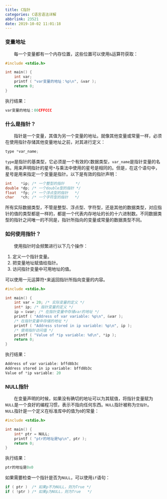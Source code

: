 ```yaml
---
title: C指针
categories: C语言语法详解
abbrlink: 23521
date: 2019-10-02 11:01:18
---
```

### 变量地址

&emsp;&emsp;每一个变量都有一个内存位置，这些位置可以使用`&`运算符获取：

``` cpp
#include <stdio.h>

int main() {
    int var;
    printf ( "var变量的地址：%p\n", &var );
    return 0;
}
```

执行结果：

``` cpp
var变量的地址：00CFFCCC
```

### 什么是指针？

&emsp;&emsp;指针是一个变量，其值为另一个变量的地址。就像其他变量或常量一样，必须在使用指针存储其他变量地址之前，对其进行定义：

``` cpp
type *var_name;
```

`type`是指针的基类型，它必须是一个有效的`C`数据类型，`var_name`是指针变量的名称。用来声明指针的星号`*`与乘法中使用的星号是相同的。但是，在这个语句中，星号是用来指定一个变量是指针。以下是有效的指针声明：

``` cpp
int    *ip; /* 一个整型的指针     */
double *dp; /* 一个double型的指针 */
float  *fp; /* 一个浮点型的指针   */
char   *ch; /* 一个字符型的指针   */
```

所有实际数据类型，不管是整型、浮点型、字符型，还是其他的数据类型，对应指针的值的类型都是一样的，都是一个代表内存地址的长的十六进制数。不同数据类型的指针之间唯一的不同是，指针所指向的变量或常量的数据类型不同。

### 如何使用指针？

&emsp;&emsp;使用指针时会频繁进行以下几个操作：

1. 定义一个指针变量。
2. 把变量地址赋值给指针。
3. 访问指针变量中可用地址的值。

可以使用一元运算符`*`来返回指针所指向变量的内容。

``` cpp
#include <stdio.h>

int main() {
    int var = 20; /* 实际变量的定义 */
    int* ip; /* 指针变量的定义 */
    ip = &var; /* 在指针变量中存储var的地址 */
    printf ( "Address of var variable: %p\n", &var );
    /* 在指针变量中存储的地址 */
    printf ( "Address stored in ip variable: %p\n", ip );
    /* 使用指针访问值 */
    printf ( "Value of *ip variable: %d\n", *ip );
    return 0;
}
```

执行结果：

``` cpp
Address of var variable: bffd8b3c
Address stored in ip variable: bffd8b3c
Value of *ip variable: 20
```

### NULL指针

&emsp;&emsp;在变量声明的时候，如果没有确切的地址可以为其赋值，将指针变量赋为`NULL`是一个良好的编程习惯，表示不指向任何东西。`NULL`指针被称为`空指针`。
&emsp;&emsp;`NULL`指针是一个定义在标准库中的值为`0`的常量：

``` cpp
#include <stdio.h>

int main() {
    int* ptr = NULL;
    printf ( "ptr的地址是%p\n", ptr );
    return 0;
}
```

执行结果：

``` cpp
ptr的地址是0x0
```

如果需要检查一个指针是否为`NULL`，可以使用`if`语句：

``` cpp
if ( ptr )  /* 如果p不为NULL，则为True */
if ( !ptr ) /* 如果p为NULL，则为True   */
```